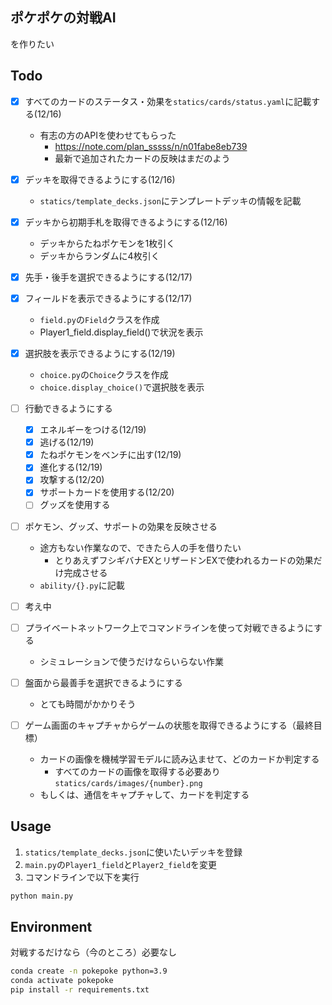 ## ポケポケの対戦AI
を作りたい

## Todo
- [x] すべてのカードのステータス・効果を`statics/cards/status.yaml`に記載する(12/16)
    - 有志の方のAPIを使わせてもらった
        - https://note.com/plan_sssss/n/n01fabe8eb739
        - 最新で追加されたカードの反映はまだのよう

- [x] デッキを取得できるようにする(12/16)
    - `statics/template_decks.json`にテンプレートデッキの情報を記載

- [x] デッキから初期手札を取得できるようにする(12/16)
    - デッキからたねポケモンを1枚引く
    - デッキからランダムに4枚引く

- [x] 先手・後手を選択できるようにする(12/17)
  
- [x] フィールドを表示できるようにする(12/17)
    - `field.py`の`Field`クラスを作成
    - Player1_field.display_field()で状況を表示

- [x] 選択肢を表示できるようにする(12/19)
    - `choice.py`の`Choice`クラスを作成
    - `choice.display_choice()`で選択肢を表示
  
- [ ] 行動できるようにする
    - [x] エネルギーをつける(12/19)
    - [x] 逃げる(12/19)
    - [x] たねポケモンをベンチに出す(12/19)
    - [x] 進化する(12/19)
    - [x] 攻撃する(12/20)
    - [x] サポートカードを使用する(12/20)
    - [ ] グッズを使用する
  
- [ ] ポケモン、グッズ、サポートの効果を反映させる
    - 途方もない作業なので、できたら人の手を借りたい
        - とりあえずフシギバナEXとリザードンEXで使われるカードの効果だけ完成させる
    - `ability/{}.py`に記載 

- [ ] 考え中
  
- [ ] プライベートネットワーク上でコマンドラインを使って対戦できるようにする
    - シミュレーションで使うだけならいらない作業

- [ ] 盤面から最善手を選択できるようにする
    - とても時間がかかりそう

- [ ] ゲーム画面のキャプチャからゲームの状態を取得できるようにする（最終目標）
    - カードの画像を機械学習モデルに読み込ませて、どのカードか判定する
        - すべてのカードの画像を取得する必要あり `statics/cards/images/{number}.png`
    - もしくは、通信をキャプチャして、カードを判定する

## Usage
1. `statics/template_decks.json`に使いたいデッキを登録
2. `main.py`の`Player1_field`と`Player2_field`を変更
3. コマンドラインで以下を実行
```bash
python main.py
```

## Environment
対戦するだけなら（今のところ）必要なし
```bash
conda create -n pokepoke python=3.9
conda activate pokepoke
pip install -r requirements.txt
```